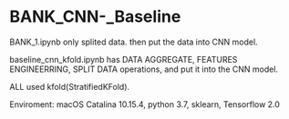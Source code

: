 # BANK_CNN-_Baseline


BANK_1.ipynb only splited data. then put the data into CNN model.

baseline_cnn_kfold.ipynb has DATA AGGREGATE, FEATURES ENGINEERRING, SPLIT DATA operations, and put it into the CNN model.

ALL used kfold(StratifiedKFold).

Enviroment: macOS Catalina 10.15.4, python 3.7, sklearn, Tensorflow 2.0

